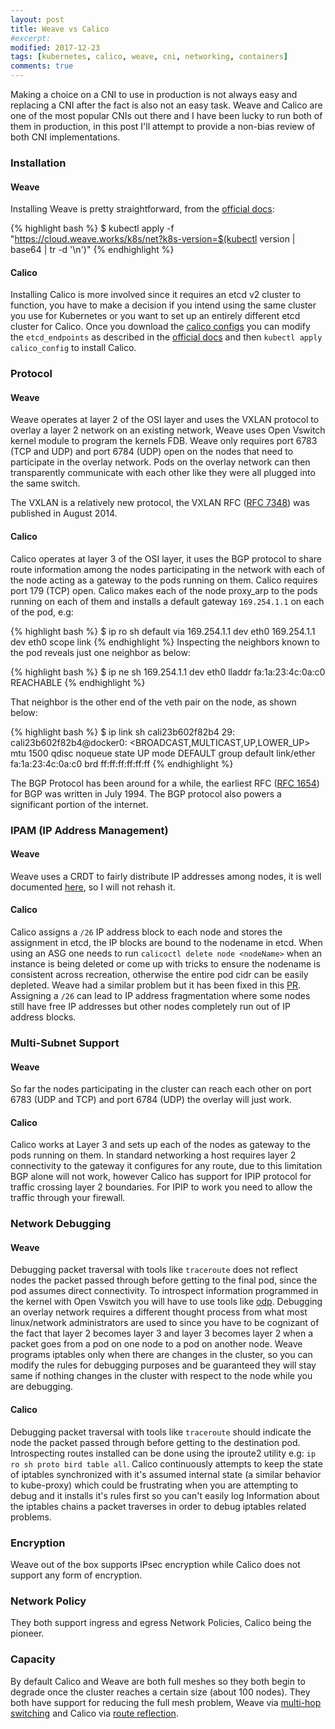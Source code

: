 ```yaml
---
layout: post
title: Weave vs Calico
#excerpt:
modified: 2017-12-23
tags: [kubernetes, calico, weave, cni, networking, containers]
comments: true
---
```


Making a choice on a CNI to use in production is not always easy and replacing
a CNI after the fact is also not an easy task. Weave and Calico are one of the
most popular CNIs out there and I have been lucky to run both of them in
production, in this post I'll attempt to provide a non-bias review of both CNI
implementations.

### Installation

#### Weave
Installing Weave is pretty straightforward, from the [official
docs](https://www.weave.works/docs/net/latest/kubernetes/kube-addon/#install):

{% highlight bash %}
$ kubectl apply -f "https://cloud.weave.works/k8s/net?k8s-version=$(kubectl version | base64 | tr -d '\n')"
{% endhighlight %}

#### Calico
Installing Calico is more involved since it requires an etcd v2
cluster to function, you have to make a decision if you intend using the same
cluster you use for Kubernetes or you want to set up an entirely different etcd
cluster for Calico. Once you download the [calico
configs](https://docs.projectcalico.org/v2.6/getting-started/kubernetes/installation/hosted/calico.yaml)
you can modify the `etcd_endpoints` as described in the [official
docs](https://docs.projectcalico.org/v2.6/getting-started/kubernetes/installation/hosted/hosted)
and then `kubectl apply calico_config` to install Calico.

### Protocol

#### Weave

Weave operates at layer 2 of the OSI layer and uses the VXLAN protocol to
overlay a layer 2 network on an existing network, Weave uses Open Vswitch
kernel module to program the kernels FDB. Weave only requires port 6783 (TCP
and UDP) and port 6784 (UDP) open on the nodes that need to participate in the
overlay network. Pods on the overlay network can then transparently communicate
with each other like they were all plugged into the same switch.

The VXLAN is a relatively new protocol, the VXLAN RFC ([RFC
7348](https://tools.ietf.org/html/rfc7348)) was published in August 2014.

#### Calico

Calico operates at layer 3 of the OSI layer, it uses the BGP protocol to share
route information among the nodes participating in the network with each of
the node acting as a gateway to the pods running on them. Calico requires port
179 (TCP) open. Calico makes each of the node proxy_arp to the pods running on
each of them and installs a default gateway `169.254.1.1` on each of the pod,
e.g:

{% highlight bash %}
$ ip ro sh
default via 169.254.1.1 dev eth0 
169.254.1.1 dev eth0  scope link
{% endhighlight %} 
Inspecting the neighbors known to the pod reveals just one neighbor as below:

{% highlight bash %}
$ ip ne sh
169.254.1.1 dev eth0 lladdr fa:1a:23:4c:0a:c0 REACHABLE
{% endhighlight %}

That neighbor is the other end of the veth pair on the node, as shown below:

{% highlight bash %}
$ ip link sh cali23b602f82b4
29: cali23b602f82b4@docker0: <BROADCAST,MULTICAST,UP,LOWER_UP> mtu 1500 qdisc noqueue state UP mode DEFAULT group default 
    link/ether fa:1a:23:4c:0a:c0 brd ff:ff:ff:ff:ff:ff
{% endhighlight %}

The BGP Protocol has been around for a while, the earliest RFC ([RFC
1654](https://tools.ietf.org/html/rfc1654)) for BGP was written in July 1994.
The BGP protocol also powers a significant portion of the internet.

### IPAM (IP Address Management)

#### Weave

Weave uses a CRDT to fairly distribute IP addresses among nodes, it is well
documented
[here](https://github.com/weaveworks/weave/blob/master/docs/ipam.md), so I will
not rehash it.

#### Calico

Calico assigns a `/26` IP address block to each node and stores the assignment
in etcd, the IP blocks are bound to the nodename in etcd. When using an ASG one
needs to run `calicoctl delete node <nodeName>` when an instance is being
deleted or come up with tricks to ensure the nodename is consistent across
recreation, otherwise the entire pod cidr can be easily depleted. Weave had a
similar problem but it has been fixed in this
[PR](https://github.com/weaveworks/weave/pull/3022). Assigning a `/26` can lead
to IP address fragmentation where some nodes still have free IP addresses but
other nodes completely run out of IP address blocks.

### Multi-Subnet Support

#### Weave

So far the nodes participating in the cluster can reach each other on port 6783
(UDP and TCP) and port 6784 (UDP) the overlay will just work.

#### Calico

Calico works at Layer 3 and sets up each of the nodes as gateway to the pods
running on them. In standard networking a host requires layer 2 connectivity to
the gateway it configures for any route, due to this limitation BGP alone will
not work, however Calico has support for IPIP protocol for traffic crossing
layer 2 boundaries. For IPIP to work you need to allow the traffic through your
firewall.

### Network Debugging

#### Weave

Debugging packet traversal with tools like `traceroute` does not reflect nodes
the packet passed through before getting to the final pod, since the pod
assumes direct connectivity. To introspect information programmed in the kernel
with Open Vswitch you will have to use tools like
[odp](https://github.com/weaveworks/go-odp).  Debugging an overlay network
requires a different thought process from what most linux/network
administrators are used to since you have to be cognizant of the fact that
layer 2 becomes layer 3 and layer 3 becomes layer 2 when a packet goes from a
pod on one node to a pod on another node. Weave programs iptables only when
there are changes in the cluster, so you can modify the rules for debugging
purposes and be guaranteed they will stay same if nothing changes in the
cluster with respect to the node while you are debugging.

#### Calico

Debugging packet traversal with tools like `traceroute` should indicate the
node the packet passed through before getting to the destination pod.
Introspecting routes installed can be done using the iproute2 utility e.g: `ip
ro sh proto bird table all`. Calico continuously attempts to keep the state of
iptables synchronized with it's assumed internal state (a similar behavior to
kube-proxy) which could be frustrating when you are attempting to debug and it
installs it's rules first so you can't easily log Information about the
iptables chains a packet traverses in order to debug iptables related problems.

### Encryption

Weave out of the box supports IPsec encryption while Calico does not support
any form of encryption.

### Network Policy

They both support ingress and egress Network Policies, Calico being the
pioneer.

### Capacity

By default Calico and Weave are both full meshes so they both begin to degrade
once the cluster reaches a certain size (about 100 nodes). They both have
support for reducing the full mesh problem, Weave via [multi-hop
switching](https://www.weave.works/docs/net/latest/tasks/manage/multi-cloud-multi-hop/)
and Calico via [route
reflection](https://docs.projectcalico.org/v2.6/usage/routereflector/calico-routereflector).
